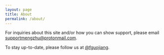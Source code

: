 ```yaml
---
layout: page
title: About
permalink: /about/
---
```


For inquiries about this site and/or how you can show support, please email [supportmengzhu@protonmail.com](mailto:supportmengzhu@protonmail.com).

To stay up-to-date, please follow us at [@fguojiang](https://twitter.com/FGuojiang).
